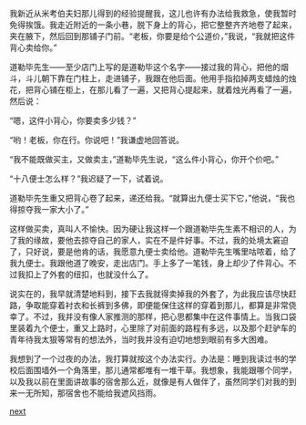 
我新近从米考伯夫妇那儿得到的经验提醒我，这儿也许有办法给我救急，使我暂时免得挨饿。我走近附近的一条小巷，脱下身上的背心，把它整整齐齐地卷了起来，夹在腋下，然后回到那铺子门前。“老板，你要是给个公道价，”我说，“我就把这件背心卖给你。”

道勒毕先生——至少店门上写的是道勒毕这个名字——接过我的背心，把他的烟斗，斗儿朝下靠在门柱上，走进铺子，我跟在他后面。他用手指掐掉两支蜡烛的烛花，把背心铺在柜上，在那儿看了一遍，又把背心提起来，就着烛光再看了一遍，然后说：

“嗯，这件小背心，你要卖多少钱？”

“哟！老板，你在行。你说吧！”我谦虚地回答说。

“我不能既做买主，又做卖主，”道勒毕先生说，“这么件小背心，你开个价吧。”

“十八便士怎么样？”我迟疑了一下，试着说。

道勒毕先生重又把背心卷了起来，递还给我。“就算出九便士买下它，”他说，“我也得掠夺我一家大小了。”

这样做买卖，真叫人不愉快。因为硬让我这样一个跟道勒毕先生素不相识的人，为了我的缘故，要他去掠夺自己的家人，实在不是件好事。不过，我的处境太窘迫了，只好说，要是他肯的话，我愿意九便士卖给他。道勒毕先生嘴里咕哝着，给了我九便士。我跟他道了晚安，走出店门。手上多了一笔钱，身上却少了件背心。不过我扣上了外套的纽扣，也就没什么了。

说实在的，我早就清楚地料到，接下去我就得卖掉我的外套了，为此我应该尽快赶路，争取能穿着衬衣和长裤到多佛，即便能保住这样的穿着到那儿，都算是非常侥幸了。不过，我并没有像人家推测的那样，把心思都集中在这件事情上。当我口袋里装着九个便士，重又上路时，心里除了对前面的路程有多远，以及那个赶驴车的青年待我太狠等常有的想法外，当时我并没有迫切地想到眼前有多大困难。

我想到了一个过夜的办法，我打算就按这个办法实行。办法是：睡到我读过书的学校后面围墙外一个角落里，那儿通常都堆有一堆干草。我想象，我能跟哪个同学，以及我以前在里面讲故事的宿舍那么近，就像是有人做伴了，虽然同学们对我的到来一无所知，那宿舍也不能给我遮风挡雨。

[next](page170.md)